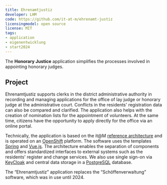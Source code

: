 ```yaml
---
title: Ehrenamtjustiz
developer: LHM
code: https://github.com/it-at-m/ehrenamt-justiz
licensingmodel: open source
license: MIT
tags:
- application
- eigenentwicklung
- start2024
---
```


The __Honorary Justice__ application simplifies the processes involved in appointing honorary judges.

## Project

Ehrenamtjustiz supports clerks in the district administrative authority in recording and managing applications for the office of lay judge or honorary judge at the administrative court. Conflicts in the residents' registration data can also be compared and clarified. The application also helps with the creation of nomination lists for the appointment of volunteers. At the same time, citizens have the opportunity to apply directly for the office via an online portal.

Technically, the application is based on the it@M [reference architecture](https://github.com/it-at-m/refarch) and is operated on an [OpenShift](openshift.md) platform. The software uses the templates [Spring](spring.md) and [Vue.js](vuejs.md). The architecture enables the separation of components and offers standardized interfaces to external systems such as the residents' register and change services. We also use single sign-on via [KeyCloak](keycloak.md) and central data storage in a [PostgreSQL](postgresql.md) database.

The “Ehrenamtjustiz” application replaces the “Schöffenverwaltung” software, which was in use until 2024.
